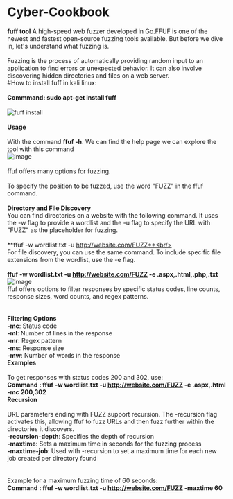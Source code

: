 # Cyber-Cookbook
**fuff tool**
A high-speed web fuzzer developed in Go.FFUF is one of the newest and fastest open-source fuzzing tools available. But before we dive in, let's understand what fuzzing is.<br/>
<br/>
Fuzzing is the process of automatically providing random input to an application to find errors or unexpected behavior. It can also involve discovering hidden directories and files on a web server.
<br/>
#How to install fuff in kali linux:<br/><br/>
**Commmand: sudo apt-get install fuff**<br/><br/>
![fuff install](https://github.com/Khyathivaishnavi/Cyber-Cookbook/assets/99657976/e98894a6-08fc-453a-8bd1-7a9275a531b8)
<br/>
<br/>
**Usage**<br/> <br/>
With the command **ffuf -h**. We can find the help page we can explore the tool with this command<br/>
![image](https://github.com/Khyathivaishnavi/Cyber-Cookbook/assets/99657976/98a6e8d1-ce95-420f-b60a-0ff7ba51d32f)
<br/>
<br/>
ffuf offers many options for fuzzing.<br/>
<br/>
To specify the position to be fuzzed, use the word "FUZZ" in the ffuf command.<br/>
<br/>
**Directory and File Discovery**<br/>
You can find directories on a website with the following command. It uses the -w flag to provide a wordlist and the -u flag to specify the URL with "FUZZ" as the placeholder for fuzzing.<br/> 
<br/>
**ffuf -w wordlist.txt -u http://website.com/FUZZ**<br/> <br/>
For file discovery, you can use the same command. To include specific file extensions from the wordlist, use the -e flag.<br/> <br/>
**ffuf -w wordlist.txt -u http://website.com/FUZZ -e .aspx,.html,.php,.txt**<br/>
![image](https://github.com/Khyathivaishnavi/Cyber-Cookbook/assets/99657976/dd9626ce-0f9f-4e7b-b3ab-e0b94837f378)
<br/>
ffuf offers options to filter responses by specific status codes, line counts, response sizes, word counts, and regex patterns.<br/>
<br/> <br/>
**Filtering Options**<br/>
**-mc**: Status code <br/>
**-ml**: Number of lines in the response<br/>
**-mr**: Regex pattern<br/>
**-ms**: Response size<br/>
**-mw**: Number of words in the response<br/>
**Examples**<br/> <br/>
To get responses with status codes 200 and 302, use:<br/>
**Command : ffuf -w wordlist.txt -u http://website.com/FUZZ -e .aspx,.html -mc 200,302**<br/>
**Recursion**<br/> <br/>
URL parameters ending with FUZZ support recursion. The -recursion flag activates this, allowing ffuf to fuzz URLs and then fuzz further within the directories it discovers.<br/>
**-recursion-depth**: Specifies the depth of recursion<br/>
**-maxtime**: Sets a maximum time in seconds for the fuzzing process<br/>
**-maxtime-job**: Used with -recursion to set a maximum time for each new job created per directory found<br/>
<br/><br/>
Example for a maximum fuzzing time of 60 seconds:<br/>
**Command : ffuf -w wordlist.txt -u http://website.com/FUZZ -maxtime 60**<br/>
